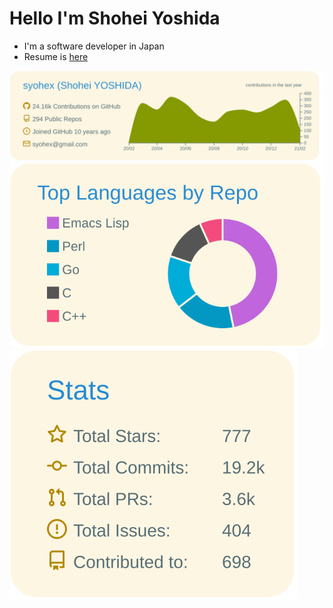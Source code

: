 # Hello I'm Shohei Yoshida

- I'm a software developer in Japan
- Resume is [here](https://github.com/syohex/resume)

[![](profile-summary-card-output/solarized/0-profile-details.svg)](https://github.com/vn7n24fzkq/github-profile-summary-cards)<br/>
[![](profile-summary-card-output/solarized/1-repos-per-language.svg)](https://github.com/vn7n24fzkq/github-profile-summary-cards)
[![](profile-summary-card-output/solarized/3-stats.svg)](https://github.com/vn7n24fzkq/github-profile-summary-cards)
